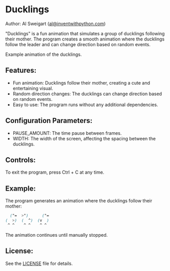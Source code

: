 # Ducklings
Author: Al Sweigart (al@inventwithpython.com)

"Ducklings" is a fun animation that simulates a group of ducklings following their mother. The program creates a smooth animation where the ducklings follow the leader and can change direction based on random events.


Example animation of the ducklings.

## Features:
- Fun animation: Ducklings follow their mother, creating a cute and entertaining visual.
- Random direction changes: The ducklings can change direction based on random events.
- Easy to use: The program runs without any additional dependencies.

## Configuration Parameters:
- PAUSE_AMOUNT: The time pause between frames.
- WIDTH: The width of the screen, affecting the spacing between the ducklings.

## Controls:
To exit the program, press Ctrl + C at any time.

## Example:
The program generates an animation where the ducklings follow their mother:
   ```scss
     ("=  >")      ("=
   (  >)  (  ^)  (v  )
    ^ ^    ^ ^    ^ ^
   ```
The animation continues until manually stopped.

## License:
See the [LICENSE](LICENSE) file for details.
